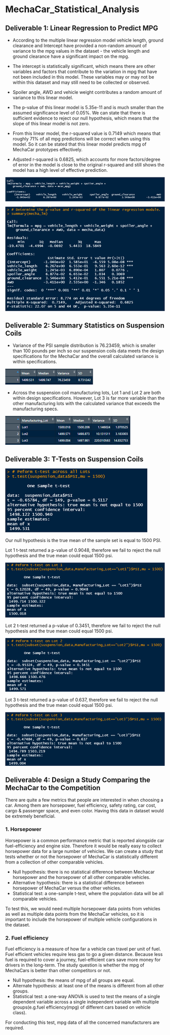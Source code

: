 # MechaCar_Statistical_Analysis

##  Deliverable 1: Linear Regression to Predict MPG

* According to the multiple linear regression model vehicle length, ground clearance and Intercept have provided a non-random amount of variance to the mpg values in the dataset - the vehicle length and ground clearance have a significant impact on the mpg. 

* The intercept is statistically significant, which means there are other variables and factors that contribute to the variation in mpg that have not been included in this model. These variables may or may not be within this dataset and may still need to be collected or observed.

* Spoiler angle, AWD and vehicle weight contributes a random amount of variance to this linear model.

* The p-value of this linear model is 5.35e-11 and is much smaller than the assumed significance level of 0.05%. We can state that there is sufficient evidence to reject our null hypothesis, which means that the slope of this linear model is not zero.

* From this linear model, the r-squared value is 0.7149 which means that roughly 71% of all mpg predictions will be correct when using this model. So it can be stated that this linear model predicts mpg of MechaCar prototypes effectively. 

* Adjusted r-squared is 0.6825, which accounts for more factors/degree of error in the model is close to the original r-squared and still shows the model has a high level of effective prediction.

![](https://github.com/jojobear2020/MechaCar_Statistical_Analysis/blob/main/Images/mechacar_mpg_linear_regression.PNG)


![](https://github.com/jojobear2020/MechaCar_Statistical_Analysis/blob/main/Images/mechacar_mpg_summary_linear_regression.PNG)




## Deliverable 2: Summary Statistics on Suspension Coils


* Variance of the PSI sample distribution is 76.23459, which is smaller than 100 pounds per inch so our suspension coils data meets the design specifications for the MechaCar and the overall calculated variance is within specifications.

![](https://github.com/jojobear2020/MechaCar_Statistical_Analysis/blob/main/Images/suspension_coil_total_summary.PNG)

* Across the suspension coil manufacturing lots, Lot 1 and Lot 2 are both within design specifications. However, Lot 3 is far more variable than the other manufacturing lots with the calculated variance that exceeds the manufacturing specs. 

![](https://github.com/jojobear2020/MechaCar_Statistical_Analysis/blob/main/Images/suspension_coil_lot_summary.PNG)




## Deliverable 3: T-Tests on Suspension Coils



![](https://github.com/jojobear2020/MechaCar_Statistical_Analysis/blob/main/Images/suspension_coil_t-test.PNG)

Our null hypothesis is the true mean of the sample set is equal to 1500 PSI. 

Lot 1 t-test returned a p-value of 0.9048, therefore we fail to reject the null hypothesis and the true mean could equal 1500 psi. 

![](https://github.com/jojobear2020/MechaCar_Statistical_Analysis/blob/main/Images/suspension_coil_t-test_lot1.PNG)

Lot 2 t-test returned a p-value of 0.3451, therefore we fail to reject the null hypothesis and the true mean could equal 1500 psi. 

![](https://github.com/jojobear2020/MechaCar_Statistical_Analysis/blob/main/Images/suspension_coil_t-test_lot2.PNG)

Lot 3 t-test returned a p-value of 0.637, therefore we fail to reject the null hypothesis and the true mean could equal 1500 psi. 

![](https://github.com/jojobear2020/MechaCar_Statistical_Analysis/blob/main/Images/suspension_coil_t-test_lot3.PNG)




## Deliverable 4: Design a Study Comparing the MechaCar to the Competition

There are quite a few metrics that people are interested in when choosing a car. Among them are horsepower, fuel efficiency, safety rating, car cost, cargo & passenger space, and even color. Having this data in dataset would be extremely beneficial. 

### 1. Horsepower 
Horsepower is a common performance metric that is reported alongside car fuel-efficiency and engine size. Therefore it would be really easy to collect horsepower data for a large number of vehicles. We can create a study that tests whether or not the horsepower of MechaCar is statistically different from a collection of other comparable vehicles. 

* Null hypothesis:  there is no statistical difference between Mechacar horsepower and the horsepower of all other comparable vehicles. 
* Alternative hypothesis:  there is a statistical difference between horsepower of MechaCar versus the other vehicles. 
* Statistical test: a one-sample t-test, where the population data will be all comparable vehicles. 

To test this, we would need multiple horsepower data points from vehicles as well as multiple data points from the MechaCar vehicles, so it is  important to include the horsepower of multiple vehicle configurations in the dataset.

### 2. Fuel efficiency

Fuel efficiency is a measure of how far a vehicle can travel per unit of fuel. Fuel efficient vehicles require less gas to go a given distance. Because less fuel is required to cover a journey, fuel-efficient cars save more money for drivers in the long-term. The study question is whether the mpg of MechaCars is better than other competitors or not.

* Null hypothesis: the means of mpg of all groups are equal.
* Alternate hypothesis: at least one of the means is different from all other groups.
* Statistical test: a one-way ANOVA is used to test the means of a single dependent variable across a single independent variable with multiple groups(e.g.fuel efficiency(mpg) of different cars based on vehicle class).

For conducting this test, mpg data of all the concerned manufacturers are required.



